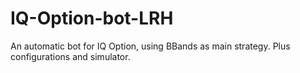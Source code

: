 # IQ-Option-bot-LRH
An automatic bot for IQ Option, using BBands as main strategy. Plus configurations and simulator.
